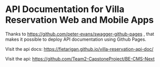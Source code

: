 # API Documentation for Villa Reservation Web and Mobile Apps

Thanks to https://github.com/peter-evans/swagger-github-pages , that makes it possible to deploy API documentation using Github Pages.

Visit the api docs: https://fietarigan.github.io/villa-reservation-api-doc/

Visit the api: https://github.com/Team2-CapstoneProject/BE-CMS-Next